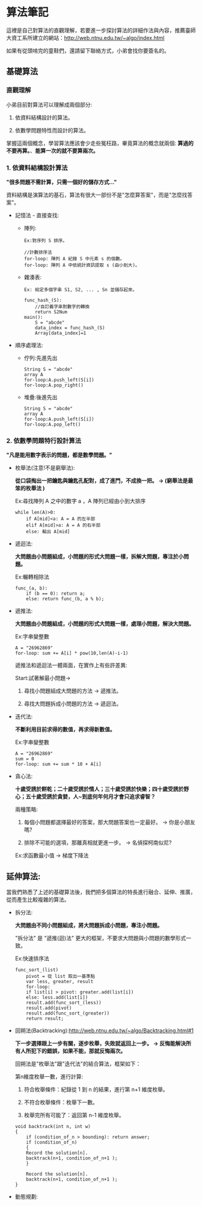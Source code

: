 # 算法筆記
  
  這裡是自己對算法的直觀理解，若要進一步探討算法的詳細作法與內容，推薦臺師大資工系所建立的網站：http://web.ntnu.edu.tw/~algo/index.html
  
  如果有從頭啃完的童鞋們，還請留下聯絡方式，小弟會找你要簽名的。
  
## 基礎算法

### 直觀理解

  小弟目前對算法可以理解成兩個部分:
  
  1. 依資料結構設計的算法。
  
  2. 依數學問題特性而設計的算法。
  
  掌握這兩個概念，學習算法應該會少走些冤枉路，畢竟算法的概念就兩個: **算過的不要再算。**、**能算一次的就不要算兩次。**

### 1. 依資料結構設計算法

  **"很多問題不需計算，只需一個好的儲存方式..."**
  
  資料結構是演算法的基石，算法有很大一部份不是"怎麼算答案"，而是"怎麼找答案"。
  
  - 記憶法 - 直接查找:

	- 陣列:

		```
		Ex:對序列 S 排序。

		//計數排序法
		for-loop: 陣列 A 紀錄 S 中元素 s 的個數。
		for-loop: 陣列 A 中依統計資訊提取 s (由小到大)。
		```

	- 雜湊表:

		```
		Ex: 給定多個字串 S1, S2, ... , Sn 並儲存起來。

		func_hash_(S):
		    //自訂義字串對數字的轉換
		    return S2Num
		main():
		    S = "abcde"
		    data_index = func_hash_(S)
		    Array[data_index]=1
		```
    
  - 順序處理法:
    
	- 佇列:先進先出

		```
		String S = "abcde"
		array A
		for-loop:A.push_left(S[i])
		for-loop:A.pop_right()
		```

	- 堆疊:後進先出

		```
		String S = "abcde"
		array A
		for-loop:A.push_left(S[i])
		for-loop:A.pop_left()
		```

### 2. 依數學問題特行設計算法

**"凡是能用數字表示的問題，都是數學問題。"**

- 枚舉法(注意!不是窮舉法):
  
	**從口袋掏出一把鑰匙與鑰匙孔配對，成了進門，不成換一把。 -> (窮舉法是最笨的枚舉法 )**

	Ex:尋找陣列 A 之中的數字 a ，A 陣列已經由小到大排序
	```
	while len(A)>0:
	    if A[mid]<a: A = A 的左半部
	    elif A[mid]>a: A = A 的右半部
	    else: 輸出 A[mid]
	```

- 遞迴法:

	**大問題由小問題組成，小問題的形式大問題一樣，拆解大問題，專注於小問題。**

	Ex:輾轉相除法
	```
	func_(a, b):
	    if (b == 0): return a;
	    else: return func_(b, a % b);
	```

- 遞推法:

	**大問題由小問題組成，小問題的形式大問題一樣，處理小問題，解決大問題。**

	Ex:字串變整數
	
	```
	A = "26962869"
	for-loop: sum += A[i] * pow(10,len(A)-i-1)
	```

	遞推法和遞迴法一體兩面，在實作上有些許差異:

	Start:試著解最小問題->

	1. 尋找小問題組成大問題的方法 -> 遞推法。

	2. 尋找大問題拆成小問題的方法 -> 遞迴法。

- 迭代法:

	**不斷利用目前求得的數值，再求得新數值。**

	Ex:字串變整數
	
	```
	A = "26962869"
	sum = 0
	for-loop: sum += sum * 10 + A[i]
	```

- 貪心法:

	**十歲受誘於餅乾；二十歲受誘於情人；三十歲受誘於快樂；四十歲受誘於野心；五十歲受誘於貪婪，人~到底何年何月才會只追求睿智？**

	兩種策略:

	1. 每個小問題都選擇最好的答案，那大問題答案也一定最好。 -> 你是小朋友嗎?

	2. 排除不可能的選項，那離真相就更進一步。 -> 名偵探柯南似尼?

	Ex:求函數最小值 -> 梯度下降法


## 延伸算法:

當我們熟悉了上述的基礎算法後，我們把多個算法的特長進行融合、延伸、推廣，從而產生比較複雜的算法。

- 拆分法:

	**大問題由不同小問題組成，將大問題拆成小問題，專注小問題。**

	"拆分法" 是 "遞推(迴)法" 更大的框架，不要求大問題與小問題的數學形式一致。

	Ex:快速排序法
	
	```
	func_sort_(list)
	    pivot = 從 list 取出一基準點
		var less, greater, result
	    for-loop:
		if list[i] > pivot: greater.add(list[i])
		else: less.add(list[i])
		result.add(func_sort_(less))
		result.add(pivot)
		result.add(func_sort_(greater))
		return result;
	```

- 回朔法(Backtracking):http://web.ntnu.edu.tw/~algo/Backtracking.html#1

	**下一步選擇跟上一步有關，逐步枚舉，失敗就返回上一步。 -> 反悔能解決所有人所犯下的錯誤，如果不能，那就反悔兩次。**

	回朔法是"枚舉法"跟"迭代法"的結合算法，框架如下：

	第n維度枚舉一數，進行計算:

	1. 符合枚舉條件：紀錄從 1 到 n 的結果，進行第 n+1 維度枚舉。

	2. 不符合枚舉條件：枚舉下一數。

	3. 枚舉完所有可能了：返回第 n-1 維度枚舉。
	
	```
	void backtrack(int n, int w)
	{
	    if (condition_of_n > bounding): return answer;
	    if (condition_of_n)
	    {
		Record the solution[n].
		backtrack(n+1, condition_of_n+1 );
	    }

	    Record the solution[n].
	    backtrack(n+1, condition_of_n+1 );
	}
	```

- 動態規劃:
